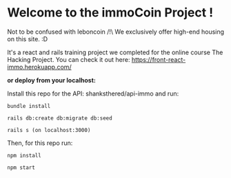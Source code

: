 # Welcome to the immoCoin Project ! 

Not to be confused with leboncoin /!\ We exclusively offer high-end housing on this site. :D

It's a react and rails training project we completed for the online course The Hacking Project. You can check it out here:
https://front-react-immo.herokuapp.com/


__or deploy from your localhost:__

Install this repo for the API: shanksthered/api-immo
and run:

`bundle install`

`rails db:create db:migrate db:seed`

`rails s (on localhost:3000)`


Then, for this repo run:

`npm install`

`npm start`
